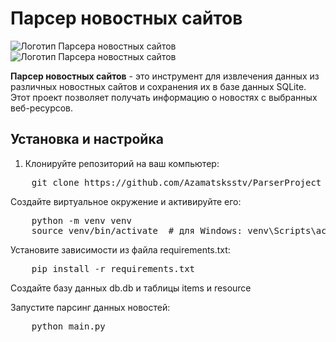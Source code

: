 # Парсер новостных сайтов

![Логотип Парсера новостных сайтов](https://www.nur.kz/nur/img/logo.svg)
![Логотип Парсера новостных сайтов](https://scientificrussia.ru/assets/6bec6da9/logo.svg)

**Парсер новостных сайтов** - это инструмент для извлечения данных из различных новостных сайтов и сохранения их в базе данных SQLite. Этот проект позволяет получать информацию о новостях с выбранных веб-ресурсов.

## Установка и настройка

1. Клонируйте репозиторий на ваш компьютер:
<pre>
    git clone https://github.com/Azamatsksstv/ParserProject
</pre>

Создайте виртуальное окружение и активируйте его:
<pre>
    python -m venv venv
    source venv/bin/activate  # для Windows: venv\Scripts\activate
</pre>


Установите зависимости из файла requirements.txt:
<pre>
    pip install -r requirements.txt
</pre>

Создайте базу данных db.db и таблицы items и resource

Запустите парсинг данных новостей:
<pre>
    python main.py
</pre>
